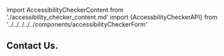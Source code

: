 import AccessibilityCheckerContent from './accessibility_checker_content.md'
import {AccessbilityCheckerAPI} from '../../../../../components/accessibilityCheckerForm'

<Hero slots="heading" variant="fullwidth" theme="dark" customLayout className="contactUsHerobgImage Hero-Banner Sales-ContactUs" />

## Contact Us.

<AccessibilityCheckerContent/>

<AccessbilityCheckerAPI/>